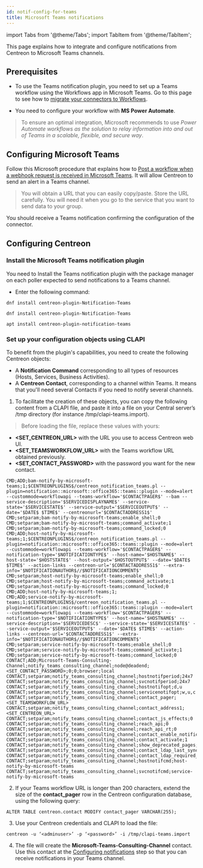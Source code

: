```yaml
---
id: notif-config-for-teams
title: Microsoft Teams notifications
---
```


import Tabs from '@theme/Tabs';
import TabItem from '@theme/TabItem';

This page explains how to integrate and configure notifications from Centreon to Microsoft Teams channels.

## Prerequisites

- To use the Teams notification plugin, you need to set up a Teams workflow using the Workflows app in Microsoft Teams. 
Go to this page to see how to [migrate your connectors to Workflows](https://devblogs.microsoft.com/microsoft365dev/retirement-of-office-365-connectors-within-microsoft-teams/).

- You need to configure your workflow with **MS Power Automate**.

 > To ensure an optimal integration, Microsoft recommends to use *Power Automate workflows as the solution to relay information into and out of Teams in a scalable, flexible, and secure way*.

## Configuring Microsoft Teams

Follow this Microsoft procedure that explains how to [Post a workflow when a webhook request is received in Microsoft Teams](https://support.microsoft.com/en-us/office/post-a-workflow-when-a-webhook-request-is-received-in-microsoft-teams-8ae491c7-0394-4861-ba59-055e33f75498#:~:text=You%20can%20post%20to%20a,a%20webhook%20request%20is%20received.&text=next%20to%20the%20channel%20or,that%20best%20suits%20your%20needs). It will allow Centreon to send an alert in a Teams channel.

> You will obtain a URL that you can easily copy/paste. Store the URL carefully. You will need it when you go to the service that you want to send data to your group.

You should receive a Teams notification confirming the configuration of the connector.

## Configuring Centreon

### Install the Microsoft Teams notification plugin

You need to Install the Teams notification plugin with the package manager on each poller expected to send notifications to a Teams channel.

- Enter the following command:
 
 <Tabs groupId="sync">
 <TabItem value="Alma / RHEL / Oracle Linux 8" label="Alma / RHEL / Oracle Linux 8">
 
 ``` shell
 dnf install centreon-plugin-Notification-Teams
 ```
 
 </TabItem>
 <TabItem value="Alma / RHEL / Oracle Linux 9" label="Alma / RHEL / Oracle Linux 9">
 
 ``` shell
 dnf install centreon-plugin-Notification-Teams
 ```
 
 </TabItem>
 <TabItem value="Debian 12" label="Debian 12">
 
 ``` shell
 apt install centreon-plugin-notification-teams
 ```
 
 </TabItem>
 </Tabs>

### Set up your configuration objects using CLAPI

To benefit from the plugin's capabilities, you need to create the following Centreon objects:
- A **Notification Command** corresponding to all types  of resources (Hosts, Services, Business Activities). 
- A **Centreon Contact**, corresponding to a channel within Teams. It means that you'll need several Contacts if you need to notify several channels. 

1. To facilitate the creation of these objects, you can copy the following content from a CLAPI file, and paste it into a file on your Central server’s /tmp directory (for instance /tmp/clapi-teams.import).
 
 > Before loading the file, replace these values with yours:
   - **\<SET_CENTREON_URL\>** with the URL you use to access Centreon web UI.
   - **\<SET_TEAMSWORKFLOW_URL\>** with the Teams workflow URL obtained previously.
   - **\<SET_CONTACT_PASSWORD\>** with the password you want for the new contact.
 
 ``` shell
 CMD;ADD;bam-notify-by-microsoft-teams;1;$CENTREONPLUGINS$/centreon_notification_teams.pl --plugin=notification::microsoft::office365::teams::plugin --mode=alert --custommode=workflowapi --teams-workflow='$CONTACTPAGER$' --bam --service-description='$SERVICEDISPLAYNAME$' --service-state='$SERVICESTATE$' --service-output='$SERVICEOUTPUT$' --date='$DATE$ $TIME$' --centreonurl='$CONTACTADDRESS1$'
CMD;setparam;bam-notify-by-microsoft-teams;enable_shell;0
CMD;setparam;bam-notify-by-microsoft-teams;command_activate;1
CMD;setparam;bam-notify-by-microsoft-teams;command_locked;0
CMD;ADD;host-notify-by-microsoft-teams;1;$CENTREONPLUGINS$/centreon_notification_teams.pl --plugin=notification::microsoft::office365::teams::plugin --mode=alert --custommode=workflowapi --teams-workflow='$CONTACTPAGER$' --notification-type='$NOTIFICATIONTYPE$' --host-name='$HOSTNAME$' --host-state='$HOSTSTATE$' --host-output='$HOSTOUTPUT$' --date='$DATE$ $TIME$' --action-links --centreon-url='$CONTACTADDRESS1$' --extra-info='$NOTIFICATIONAUTHOR$//$NOTIFICATIONCOMMENT$'
CMD;setparam;host-notify-by-microsoft-teams;enable_shell;0
CMD;setparam;host-notify-by-microsoft-teams;command_activate;1
CMD;setparam;host-notify-by-microsoft-teams;command_locked;0
CMD;ADD;host-notify-by-microsoft-teams;1;
CMD;ADD;service-notify-by-microsoft-teams;1;$CENTREONPLUGINS$/centreon_notification_teams.pl --plugin=notification::microsoft::office365::teams::plugin --mode=alert --custommode=workflowapi --teams-workflow='$CONTACTPAGER$' --notification-type='$NOTIFICATIONTYPE$' --host-name='$HOSTNAME$' --service-description='$SERVICEDESC$' --service-state='$SERVICESTATE$' --service-output='$SERVICEOUTPUT$' --date='$DATE$ $TIME$' --action-links --centreon-url='$CONTACTADDRESS1$' --extra-info='$NOTIFICATIONAUTHOR$//$NOTIFICATIONCOMMENT$'
CMD;setparam;service-notify-by-microsoft-teams;enable_shell;0
CMD;setparam;service-notify-by-microsoft-teams;command_activate;1
CMD;setparam;service-notify-by-microsoft-teams;command_locked;0
CONTACT;ADD;Microsoft-Teams-Consulting-Channel;notify_teams_consulting_channel;node@deadend;<SET_CONTACT_PASSWORD>;0;0;browser;local
CONTACT;setparam;notify_teams_consulting_channel;hostnotifperiod;24x7
CONTACT;setparam;notify_teams_consulting_channel;svcnotifperiod;24x7
CONTACT;setparam;notify_teams_consulting_channel;hostnotifopt;d,u
CONTACT;setparam;notify_teams_consulting_channel;servicenotifopt;w,u,c
CONTACT;setparam;notify_teams_consulting_channel;contact_pager;<SET_TEAMSWORKFLOW_URL>
CONTACT;setparam;notify_teams_consulting_channel;contact_address1;<SET_CENTREON_URL>
CONTACT;setparam;notify_teams_consulting_channel;contact_js_effects;0
CONTACT;setparam;notify_teams_consulting_channel;reach_api;0
CONTACT;setparam;notify_teams_consulting_channel;reach_api_rt;0
CONTACT;setparam;notify_teams_consulting_channel;contact_enable_notifications;1
CONTACT;setparam;notify_teams_consulting_channel;contact_activate;1
CONTACT;setparam;notify_teams_consulting_channel;show_deprecated_pages;0
CONTACT;setparam;notify_teams_consulting_channel;contact_ldap_last_sync;0
CONTACT;setparam;notify_teams_consulting_channel;contact_ldap_required_sync;0
CONTACT;setparam;notify_teams_consulting_channel;hostnotifcmd;host-notify-by-microsoft-teams
CONTACT;setparam;notify_teams_consulting_channel;svcnotifcmd;service-notify-by-microsoft-teams
 ```

2. If your Teams workflow URL is longer than 200 characters, extend the size of the **contact_pager** row in the Centreon configuration database, using the following query:
 ``` shell
 ALTER TABLE centreon.contact MODIFY contact_pager VARCHAR(255);
 ```

3. Use your Centreon credentials and CLAPI to load the file:
 ``` shell
 centreon -u ‘<adminuser>’ -p ‘<password>’ -i /tmp/clapi-teams.import
 ```

4. The file will create the **Microsoft-Teams-Consulting-Channel** contact. Use this contact at the [Configuring notifications](../alerts-notifications/notif-configuration.md) step so that you can receive notifications in your Teams channel.
